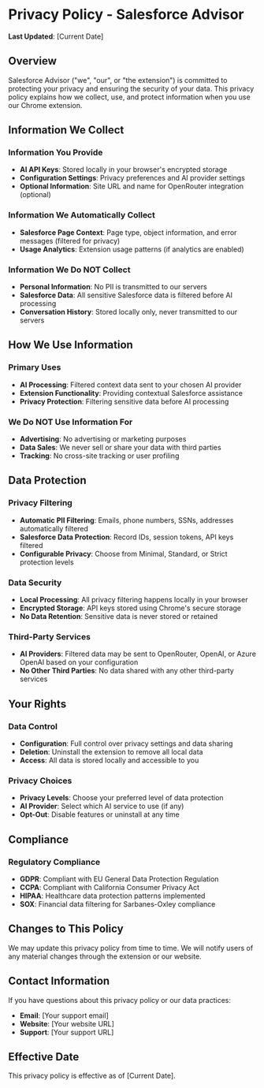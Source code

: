 # Privacy Policy - Salesforce Advisor

**Last Updated**: [Current Date]

## Overview
Salesforce Advisor ("we", "our", or "the extension") is committed to protecting your privacy and ensuring the security of your data. This privacy policy explains how we collect, use, and protect information when you use our Chrome extension.

## Information We Collect

### Information You Provide
- **AI API Keys**: Stored locally in your browser's encrypted storage
- **Configuration Settings**: Privacy preferences and AI provider settings
- **Optional Information**: Site URL and name for OpenRouter integration (optional)

### Information We Automatically Collect
- **Salesforce Page Context**: Page type, object information, and error messages (filtered for privacy)
- **Usage Analytics**: Extension usage patterns (if analytics are enabled)

### Information We Do NOT Collect
- **Personal Information**: No PII is transmitted to our servers
- **Salesforce Data**: All sensitive Salesforce data is filtered before AI processing
- **Conversation History**: Stored locally only, never transmitted to our servers

## How We Use Information

### Primary Uses
- **AI Processing**: Filtered context data sent to your chosen AI provider
- **Extension Functionality**: Providing contextual Salesforce assistance
- **Privacy Protection**: Filtering sensitive data before AI processing

### We Do NOT Use Information For
- **Advertising**: No advertising or marketing purposes
- **Data Sales**: We never sell or share your data with third parties
- **Tracking**: No cross-site tracking or user profiling

## Data Protection

### Privacy Filtering
- **Automatic PII Filtering**: Emails, phone numbers, SSNs, addresses automatically filtered
- **Salesforce Data Protection**: Record IDs, session tokens, API keys filtered
- **Configurable Privacy**: Choose from Minimal, Standard, or Strict protection levels

### Data Security
- **Local Processing**: All privacy filtering happens locally in your browser
- **Encrypted Storage**: API keys stored using Chrome's secure storage
- **No Data Retention**: Sensitive data is never stored or retained

### Third-Party Services
- **AI Providers**: Filtered data may be sent to OpenRouter, OpenAI, or Azure OpenAI based on your configuration
- **No Other Third Parties**: No data shared with any other third-party services

## Your Rights

### Data Control
- **Configuration**: Full control over privacy settings and data sharing
- **Deletion**: Uninstall the extension to remove all local data
- **Access**: All data is stored locally and accessible to you

### Privacy Choices
- **Privacy Levels**: Choose your preferred level of data protection
- **AI Provider**: Select which AI service to use (if any)
- **Opt-Out**: Disable features or uninstall at any time

## Compliance

### Regulatory Compliance
- **GDPR**: Compliant with EU General Data Protection Regulation
- **CCPA**: Compliant with California Consumer Privacy Act
- **HIPAA**: Healthcare data protection patterns implemented
- **SOX**: Financial data filtering for Sarbanes-Oxley compliance

## Changes to This Policy
We may update this privacy policy from time to time. We will notify users of any material changes through the extension or our website.

## Contact Information
If you have questions about this privacy policy or our data practices:

- **Email**: [Your support email]
- **Website**: [Your website URL]
- **Support**: [Your support URL]

## Effective Date
This privacy policy is effective as of [Current Date].